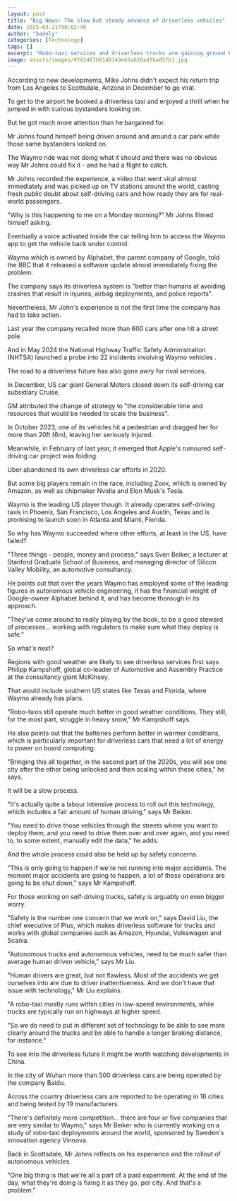 ```yaml
---
layout: post
title: "Big News: The slow but steady advance of driverless vehicles"
date: 2025-03-21T00:02:48
author: "badely"
categories: [Technology]
tags: []
excerpt: "Robo-taxi services and driverless trucks are gaining ground but progress is painstaking."
image: assets/images/9702467b0148149e61a620adfba85fb1.jpg
---
```


According to new developments, Mike Johns didn't expect his return trip from Los Angeles to Scottsdale, Arizona in December to go viral.

To get to the airport he booked a driverless taxi and enjoyed a thrill when he jumped in with curious bystanders looking on.

But he got much more attention than he bargained for. 

Mr Johns found himself being driven around and around a car park while those same bystanders looked on.

The Waymo ride was not doing what it should and there was no obvious way Mr Johns could fix it - and he had a flight to catch.

Mr Johns recorded the experience, a video that went viral almost immediately and was picked up on TV stations around the world, casting fresh public doubt about self-driving cars and how ready they are for real-world passengers.

"Why is this happening to me on a Monday morning?" Mr Johns filmed himself asking.

Eventually a voice activated inside the car telling him to access the Waymo app to get the vehicle back under control.

Waymo which is owned by Alphabet, the parent company of Google, told the BBC that it released a software update almost immediately fixing the problem.

The company says its driverless system is "better than humans at avoiding crashes that result in injuries, airbag deployments, and police reports".

Nevertheless, Mr John's experience is not the first time the company has had to take action.

Last year the company recalled more than 600 cars after one hit a street pole.

And in May 2024 the National Highway Traffic Safety Administration (NHTSA) launched a probe into 22 incidents involving Waymo vehicles .

The road to a driverless future has also gone awry for rival services.

In December, US car giant General Motors closed down its self-driving car subsidiary Cruise.

GM attributed the change of strategy to "the considerable time and resources that would be needed to scale the business".

In October 2023, one of its vehicles hit a pedestrian and dragged her for more than 20ft (6m), leaving her seriously injured.

Meanwhile, in February of last year, it emerged that Apple's rumoured self-driving car project was folding.

Uber abandoned its own driverless car efforts in 2020. 

But some big players remain in the race, including Zoox, which is owned by Amazon, as well as chipmaker Nvidia and Elon Musk's Tesla.

Waymo is the leading US player though. It already operates self-driving taxis in Phoenix, San Francisco, Los Angeles and Austin, Texas and is promising to launch soon in Atlanta and Miami, Florida.

So why has Waymo succeeded where other efforts, at least in the US, have failed?

"Three things - people, money and process," says Sven Beiker, a lecturer at Stanford Graduate School of Business, and managing director of Silicon Valley Mobility, an automotive consultancy.

He points out that over the years Waymo has employed some of the leading figures in autonomous vehicle engineering, it has the financial weight of Google-owner Alphabet behind it, and has become thorough in its approach.

"They've come around to really playing by the book, to be a good steward of processes... working with regulators to make sure what they deploy is safe."

So what's next?

Regions with good weather are likely to see driverless services first says Philipp Kampshoff, global co-leader of Automotive and Assembly Practice at the consultancy giant McKinsey.

That would include southern US states like Texas and Florida, where Waymo already has plans.

"Robo-taxis still operate much better in good weather conditions. They still, for the most part, struggle in heavy snow," Mr Kampshoff says.

He also points out that the batteries perform better in warmer conditions, which is particularly important for driverless cars that need a lot of energy to power on board computing.

"Bringing this all together, in the second part of the 2020s, you will see one city after the other being unlocked and then scaling within these cities," he says. 

It will be a slow process. 

"It's actually quite a labour intensive process to roll out this technology, which includes a fair amount of human driving," says Mr Beiker. 

"You need to drive those vehicles through the streets where you want to deploy them, and you need to drive them over and over again, and you need to, to some extent, manually edit the data," he adds. 

And the whole process could also be held up by safety concerns. 

"This is only going to happen if we're not running into major accidents. The moment major accidents are going to happen, a lot of these operations are going to be shut down," says Mr Kampshoff.

For those working on self-driving trucks, safety is arguably on even bigger worry.

"Safety is the number one concern that we work on," says David Liu, the chief executive of Plus, which makes driverless software for trucks and works with global companies such as Amazon, Hyundai, Volkswagen and Scania.

"Autonomous trucks and autonomous vehicles, need to be much safer than average human driven vehicle," says Mr Liu.

"Human drivers are great, but not flawless. Most of the accidents we get ourselves into are due to driver inattentiveness. And we don't have that issue with technology," Mr Liu explains.

"A robo-taxi mostly runs within cities in low-speed environments, while trucks are typically run on highways at higher speed.

"So we do need to put in different set of technology to be able to see more clearly around the trucks and be able to handle a longer braking distance, for instance."

To see into the driverless future it might be worth watching developments in China. 

In the city of Wuhan more than 500 driverless cars are being operated by the company Baidu.

Across the country driverless cars are reported to be operating in 16 cities and being tested by 19 manufacturers.

"There's definitely more competition... there are four or five companies that are very similar to Waymo," says Mr Beiker who is currently working on a study of robo-taxi deployments around the world, sponsored by Sweden's innovation agency Vinnova.

Back in Scottsdale, Mr Johns reflects on his experience and the rollout of autonomous vehicles.

"One big thing is that we're all a part of a paid experiment. At the end of the day, what they're doing is fixing it as they go, per city. And that's a problem."


